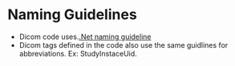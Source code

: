 # Naming Guidelines
- Dicom code uses.[.Net naming guideline](https://docs.microsoft.com/en-us/dotnet/standard/design-guidelines/naming-guidelines)
- Dicom tags defined in the code also use the same guidlines for abbreviations. Ex: StudyInstaceUid.